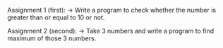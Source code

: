 
Assignment 1 (first):
-> Write a program to check whether the number is greater than or equal to 10 or not.

Assignment 2 (second):
-> Take 3 numbers and write a program to find maximum of those 3 numbers.
